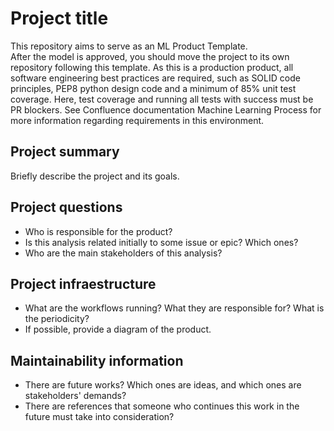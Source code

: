 
# Project title

This repository aims to serve as an ML Product Template. 
<br>After the model is approved, you should move the project to its own repository following this template. As this is a production product, all software engineering best practices are required, such as SOLID code principles, PEP8 python design code and a minimum of 85% unit test coverage.
Here, test coverage and running all tests with success must be PR blockers.
See Confluence documentation Machine Learning Process for more information regarding requirements in this environment. </br>

## Project summary
Briefly describe the project and its goals.

## Project questions
- Who is responsible for the product?
- Is this analysis related initially to some issue or epic? Which ones?
- Who are the main stakeholders of this analysis?

## Project infraestructure

- What are the workflows running? What they are responsible for? What is the periodicity?
- If possible, provide a diagram of the product.

## Maintainability information

- There are future works? Which ones are ideas, and which ones are stakeholders' demands?
- There are references that someone who continues this work in the future must take into consideration?